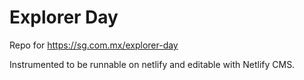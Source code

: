 # Explorer Day

Repo for https://sg.com.mx/explorer-day 

Instrumented to be runnable on netlify and editable with Netlify CMS.
